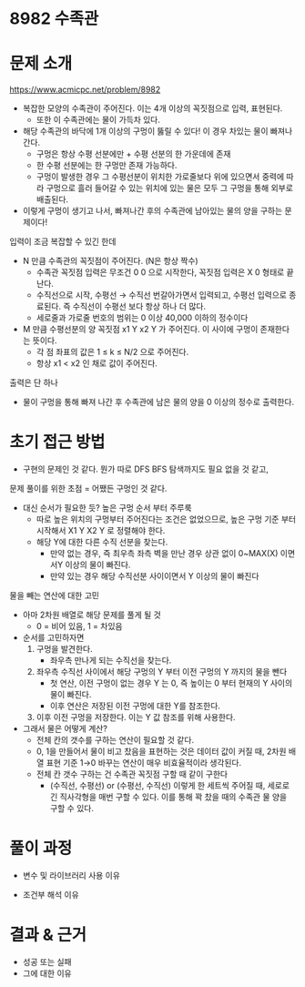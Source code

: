 # 8982 수족관

# 문제 소개

https://www.acmicpc.net/problem/8982

- 복잡한 모양의 수족관이  주어진다. 이는 4개 이상의  꼭짓점으로 입력, 표현된다.
    - 또한 이 수족관에는 물이 가득차 있다.
- 해당 수족관의 바닥에 1개 이상의 구멍이 뚫릴 수 있다! 이 경우 차있는 물이 빠져나간다.
    - 구멍은 항상 수평 선분에만 + 수평 선분의 한 가운데에 존재
    - 한 수평 선분에는 한 구멍만 존재 가능하다.
    - 구멍이 발생한 경우 그 수평선분이 위치한 가로줄보다 위에 있으면서 중력에 따라 구멍으로 흘러 들어갈 수 있는 위치에 있는 물은 모두 그 구멍을 통해 외부로 배출된다.
- 이렇게 구멍이 생기고 나서, 빠져나간 후의 수족관에 남아있는 물의 양을 구하는 문제이다!

입력이 조금 복잡할 수 있긴 한데

- N 만큼 수족관의 꼭짓점이 주어진다. (N은 항상 짝수)
    - 수족관 꼭짓점 입력은 무조건 0 0 으로 시작한다, 꼭짓점 입력은 X 0 형태로 끝난다.
    - 수직선으로 시작, 수평선 → 수직선  번갈아가면서 입력되고, 수평선 입력으로 종료된다. 
    즉 수직선이 수평선 보다 항상 하나 더 많다.
    - 세로줄과 가로줄 번호의 범위는 0 이상 40,000 이하의 정수이다
- M 만큼 수평선분의 양 꼭짓점 x1 Y x2 Y 가 주어진다. 이 사이에 구멍이 존재한다는 뜻이다.
    - 각 점 좌표의 값은 1 ≤ k ≤ N/2 으로 주어진다.
    - 항상 x1 < x2 인 채로 값이 주어진다.

출력은 단 하나

- 물이 구멍을 통해 빠져 나간 후 수족관에 남은 물의 양을 0 이상의 정수로 출력한다.

# 초기 접근 방법

- 구현의 문제인 것 같다. 뭔가 따로 DFS BFS 탐색까지도 필요 없을 것 같고,

문제 풀이를 위한 초점 = 어쨌든 구멍인 것 같다.

- 대신 순서가 필요한 듯? 높은 구멍 순서 부터 주루룩
    - 따로 높은 위치의 구멍부터 주어진다는 조건은 없었으므로,  높은 구멍 기준 부터 시작해서 X1 Y X2 Y 로 정렬해야 한다.
    - 해당 Y에 대한 다른 수직 선분을 찾는다.
        - 만약 없는 경우, 즉 최우측 좌측 벽을 만난 경우 상관 없이 0~MAX(X) 이면서Y 이상의 물이 빠진다.
        - 만약 있는 경우 해당 수직선분 사이이면서  Y 이상의 물이 빠진다

물을 빼는 연산에 대한 고민

- 아마 2차원 배열로 해당 문제를 풀게 될 것
    - 0 = 비어 있음, 1 = 차있음
- 순서를 고민하자면
    1. 구멍을 발견한다.
        - 좌우측 만나게 되는 수직선을 찾는다.
    2. 좌우측 수직선 사이에서 해당 구멍의 Y 부터 이전 구멍의 Y 까지의 물을 뺀다
        - 첫 연산, 이전 구멍이 없는 경우 Y 는 0, 
        즉 높이는 0 부터 현재의 Y 사이의 물이 빠진다.
        - 이후 연산은 저장된 이전 구멍에 대한 Y를 참조한다.
    3. 이후 이전 구멍을 저장한다. 이는 Y 값 참조를 위해 사용한다. 
- 그래서 물은 어떻게 계산?
    - 전체 칸의 갯수를 구하는 연산이 필요할 것 같다.
    - 0, 1을 만들어서 물이 비고 찼음을 표현하는 것은 데이터 값이 커질 때, 2차원 배열 표현 기준 1→0 바꾸는 연산이 매우 비효율적이라 생각된다.
    - 전체 칸 갯수 구하는 건 수족관 꼭짓점 구할 때 같이 구한다
        - (수직선, 수평선) or (수평선, 수직선) 이렇게 한 세트씩 주어질 때,
        세로로 긴 직사각형을 매번 구할 수 있다. 이를 통해 꽉 찼을 때의 수족관 물 양을 구할 수 있다.

# 풀이 과정

- 변수 및 라이브러리 사용 이유

- 조건부 해석 이유

# 결과 & 근거

- 성공 또는 실패
- 그에 대한 이유